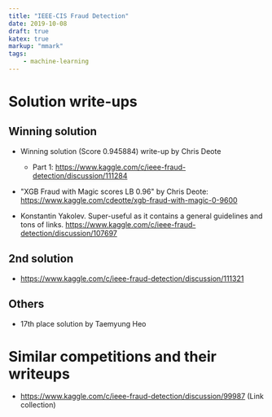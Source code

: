 ```yaml
---
title: "IEEE-CIS Fraud Detection"
date: 2019-10-08
draft: true
katex: true
markup: "mmark"
tags:
    - machine-learning
---
```



# Solution write-ups

## Winning solution

* Winning solution (Score 0.945884) write-up by Chris Deote
    * Part 1: https://www.kaggle.com/c/ieee-fraud-detection/discussion/111284

* "XGB Fraud with Magic scores LB 0.96" by Chris Deote: https://www.kaggle.com/cdeotte/xgb-fraud-with-magic-0-9600

* Konstantin Yakolev. Super-useful as it contains a general guidelines and tons of links. https://www.kaggle.com/c/ieee-fraud-detection/discussion/107697

## 2nd solution

* https://www.kaggle.com/c/ieee-fraud-detection/discussion/111321

## Others

* 17th place solution by Taemyung Heo

# Similar competitions and their writeups

* https://www.kaggle.com/c/ieee-fraud-detection/discussion/99987 (Link collection)


